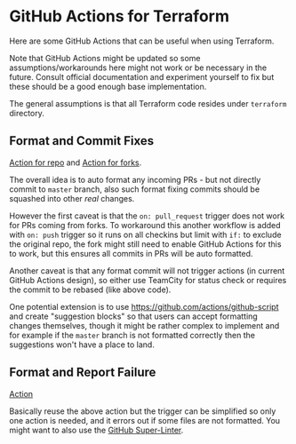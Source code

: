 # GitHub Actions for Terraform

Here are some GitHub Actions that can be useful when using Terraform.

Note that GitHub Actions might be updated so some assumptions/workarounds here might not work or be necessary in the future. Consult official documentation and experiment yourself to fix but these should be a good enough base implementation.

The general assumptions is that all Terraform code resides under `terraform` directory.

## Format and Commit Fixes

[Action for repo](.github/workflows/commit-format.yaml) and [Action for forks](.github/workflows/commit-format-fork.yaml).

The overall idea is to auto format any incoming PRs - but not directly commit to `master` branch, also such format fixing commits should be squashed into other _real_ changes.

However the first caveat is that the `on: pull_request` trigger does not work for PRs coming from forks. To workaround this another workflow is added with `on: push` trigger so it runs on all checkins but limit with `if:` to exclude the original repo, the fork might still need to enable GitHub Actions for this to work, but this ensures all commits in PRs will be auto formatted.

Another caveat is that any format commit will not trigger actions (in current GitHub Actions design), so either use TeamCity for status check or requires the commit to be rebased (like above code).

One potential extension is to use https://github.com/actions/github-script and create "suggestion blocks" so that users can accept formatting changes themselves, though it might be rather complex to implement and for example if the `master` branch is not formatted correctly then the suggestions won't have a place to land.

## Format and Report Failure

[Action](.github/workflows/report-format.yaml)

Basically reuse the above action but the trigger can be simplified so only one action is needed, and it errors out if some files are not formatted. You might want to also use the [GitHub Super-Linter](https://github.com/github/super-linter).
